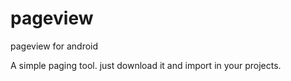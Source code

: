 # pageview
pageview  for android

A simple paging tool. just download it and import in your projects.

